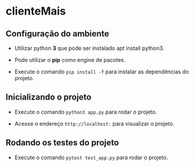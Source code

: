 # clienteMais

## Configuração do ambiente

  * Utilizar python **3** que pode ser instalado apt install python3.

  * Pode utilizar o **pip** como engine de pacotes.

  * Execute o comando `pip install -f` para instalar as dependências do projeto.

## Inicializando o projeto

  * Execute o comando `python3 app.py` para rodar o projeto.
  
  * Acesse o endereço `http://localhost:` para visualizar o projeto.


## Rodando os testes do projeto

  * Execute o comando `pytest test_app.py` para rodar o projeto.

